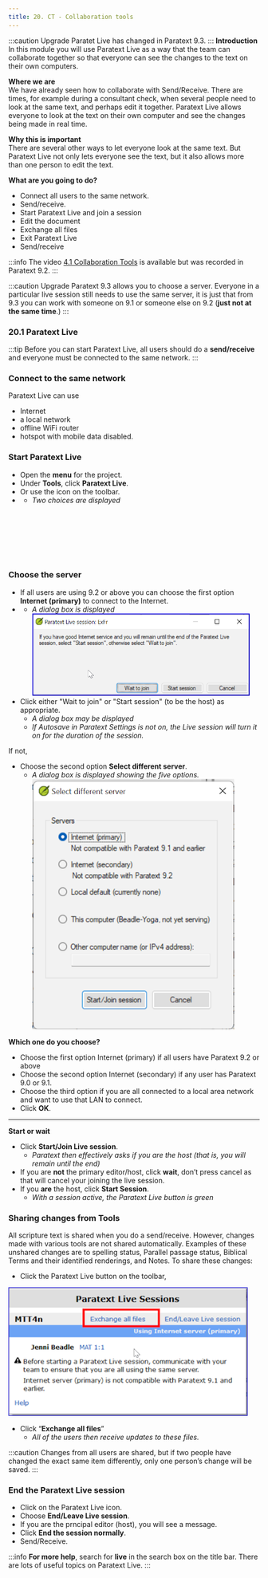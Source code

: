 ```yaml
---
title: 20. CT - Collaboration tools
---
```


:::caution Upgrade
Paratet Live has changed in Paratext 9.3.
:::
**Introduction**  
In this module you will use Paratext Live as a way that the team can collaborate together so that everyone can see the changes to the text on their own computers.

**Where we are**  
We have already seen how to collaborate with Send/Receive. There are times, for example during a consultant check, when several people need to look at the same text, and perhaps edit it together. Paratext Live allows everyone to look at the text on their own computer and see the changes being made in real time.

**Why this is important**  
There are several other ways to let everyone look at the same text. But Paratext Live not only lets everyone see the text, but it also allows more than one person to edit the text.

**What are you going to do?**  
-  Connect all users to the same network.
-  Send/receive.
-  Start Paratext Live and join a session
-  Edit the document
-  Exchange all files
-  Exit Paratext Live
-  Send/receive

:::info
The video [4.1 Collaboration Tools](https://vimeo.com/641947293) is available but was recorded in Paratext 9.2.
:::

:::caution Upgrade
Paratext 9.3 allows you to choose a server. Everyone in a particular live session still needs to use the same server, it is just that from 9.3 you can work with someone on 9.1 or someone else on 9.2 (**just not at the same time**.)
:::
### 20.1 Paratext Live
:::tip
Before you can start Paratext Live, all users should do a **send/receive** and everyone must be connected to the same network.
:::

### Connect to the same network  
Paratext Live can use  
-  Internet
-  a local network
-  offline WiFi router
-  hotspot with mobile data disabled.

### Start Paratext Live
-  Open the **menu** for the project.
-  Under **Tools**, click **Paratext Live**.
-  Or use the icon on the toolbar.  
-   -  *Two choices are displayed*  

 
----

 
----


### Choose the server
-  If all users are using 9.2 or above you can choose the first option **Internet (primary)** to connect to the Internet.
-   -  *A dialog box is displayed*  
![](../media/090e8af3c816f38bb148c7a51a9eb7ba.png)
-  Click either "Wait to join" or "Start session" (to be the host) as appropriate.  
    -  *A dialog box may be displayed*  
    -  *If Autosave in Paratext Settings is not on, the Live session will turn it on for the duration of the session.*

If not,
-  Choose the second option **Select different server**.  
   -  *A dialog box is displayed showing the five options.*  
![](../media/7b74b82d46ecc1bc5ab1844cc2923843.png)

**Which one do you choose?**  
-  Choose the first option Internet (primary) if all users have Paratext 9.2 or above
-  Choose the second option Internet (secondary) if any user has Paratext 9.0 or 9.1.
-  Choose the third option if you are all connected to a local area network and want to use that LAN to connect.
-  Click **OK**.
 
-----

**Start or wait**
-  Click **Start/Join Live session**.   
   -  *Paratext then effectively asks if you are the host (that is, you will remain until the end)*
-  If you are **not** the primary editor/host, click **wait**, don’t press cancel as that will cancel your joining the live session.
-  If you **are** the host, click **Start Session**.
    -  *With a session active, the Paratext Live button is green*

### Sharing changes from Tools
All scripture text is shared when you do a send/receive. However, changes made with various tools are not shared automatically. Examples of these unshared changes are to spelling status, Parallel passage status, Biblical Terms and their identified renderings, and Notes. To share these changes:

-  Click the Paratext Live button on the toolbar,
   
  ![](../media/PL-exchange.png)
-  Click “**Exchange all files**”  
    -  *All of the users then receive updates to these files.*

:::caution
Changes from all users are shared, but if two people have changed the exact same item differently, only one person’s change will be saved.
:::

### End the Paratext Live session
-  Click on the Paratext Live  icon.
-  Choose **End/Leave Live session**.
-  If you  are the prncipal editor (host), you will see a message.
-  Click **End the session normally**.
-  Send/Receive.

:::info
**For more help**, search for **live** in the search box on the title bar. There are lots of useful  topics on Paratext Live.
:::
